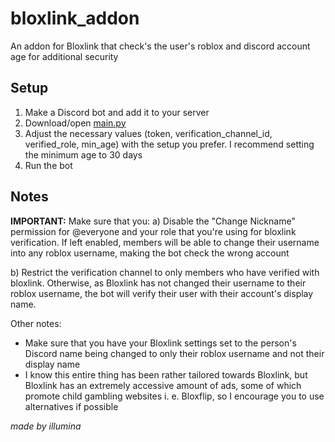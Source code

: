 # bloxlink_addon
An addon for Bloxlink that check's the user's roblox and discord account age for additional security

## Setup
1. Make a Discord bot and add it to your server
2. Download/open [main.py](https://github.com/illumina0001/bloxlink_addon/blob/main/main.py)
3. Adjust the necessary values (token, verification_channel_id, verified_role, min_age) with the setup you prefer. I recommend setting the minimum age to 30 days
4. Run the bot

## Notes

**IMPORTANT:** Make sure that you:
a) Disable the "Change Nickname" permission for @everyone and your role that you're using for bloxlink verification. If left enabled, members will be able to change their username into any roblox username, making the bot check the wrong account

b) Restrict the verification channel to only members who have verified with bloxlink. Otherwise, as Bloxlink has not changed their username to their roblox username, the bot will verify their user with their account's display name.

Other notes:
- Make sure that you have your Bloxlink settings set to the person's Discord name being changed to only their roblox username and not their display name
- I know this entire thing has been rather tailored towards Bloxlink, but Bloxlink has an extremely accessive amount of ads, some of which promote child gambling websites i. e. Bloxflip, so I encourage you to use alternatives  if possible

*made by illumina*
